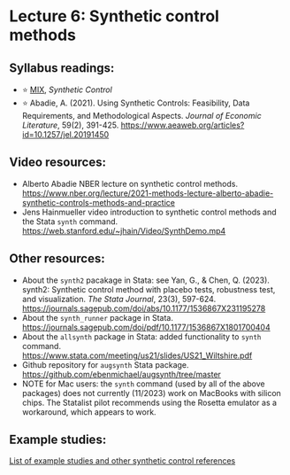 # Lecture 6: Synthetic control methods

## Syllabus readings:

* :star: [MIX](https://mixtape.scunning.com/), *Synthetic Control*
* :star: Abadie, A. (2021). Using Synthetic Controls: Feasibility, Data Requirements, and Methodological Aspects. *Journal of Economic Literature*, 59(2), 391-425. https://www.aeaweb.org/articles?id=10.1257/jel.20191450


## Video resources:
* Alberto Abadie NBER lecture on synthetic control methods. https://www.nber.org/lecture/2021-methods-lecture-alberto-abadie-synthetic-controls-methods-and-practice
* Jens Hainmueller video introduction to synthetic control methods and the Stata `synth` command. https://web.stanford.edu/~jhain/Video/SynthDemo.mp4


## Other resources:

* About the `synth2` pacakage in Stata: see Yan, G., & Chen, Q. (2023). synth2: Synthetic control method with placebo tests, robustness test, and visualization. *The Stata Journal*, 23(3), 597-624. https://journals.sagepub.com/doi/abs/10.1177/1536867X231195278
* About the `synth_runner` package in Stata. https://journals.sagepub.com/doi/pdf/10.1177/1536867X1801700404
* About the `allsynth` package in Stata: added functionality to `synth` command. https://www.stata.com/meeting/us21/slides/US21_Wiltshire.pdf
* Github repository for `augsynth` Stata package. https://github.com/ebenmichael/augsynth/tree/master
* NOTE for Mac users: the `synth` command (used by all of the above packages) does not currently (11/2023) work on MacBooks with silicon chips. The Statalist pilot recommends using the Rosetta emulator as a workaround, which appears to work.


## Example studies:

[List of example studies and other synthetic control references](https://github.com/spcorcor18/LPO-8852/blob/main/lectures/Lecture%206%20-%20Synthetic%20control%20methods/Example%20studies%20-%20synthetic%20control.md)
